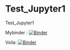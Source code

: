 # Test_Jupyter1
Test_Jupyter1

Mybinder :
[![Binder](https://mybinder.org/badge_logo.svg)](https://mybinder.org/v2/gh/dfialaire/Test_Jupyter1/HEAD)

Voila:
[![Binder](https://mybinder.org/badge_logo.svg)](https://mybinder.org/v2/gh/dfialaire/Test_Jupyter1/HEAD?urlpath=%2Fvoila%2Frender%2F4_2_1_CSV_Jupyter-Copy2.ipynb)
